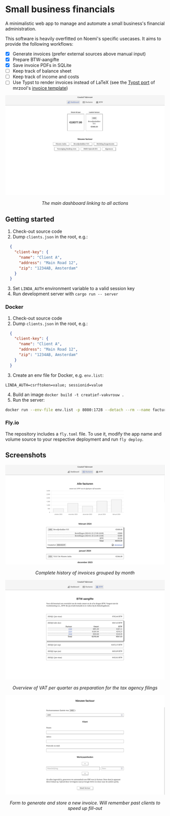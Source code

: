 # Small business financials

A minimalistic web app to manage and automate a small business's financial administration.

This software is heavily overfitted on Noemi's specific usecases.
It aims to provide the following workflows:

- [x] Generate invoices (prefer external sources above manual input)
- [x] Prepare BTW-aangifte
- [x] Save invoice PDFs in SQLite
- [ ] Keep track of balance sheet
- [ ] Keep track of income and costs
- [ ] Use Typst to render invoices instead of LaTeX (see the [Typst port](https://github.com/erictapen/typst-invoice) of mrzool's [invoice template](https://github.com/mrzool/invoice-boilerplate/)) 

![Dashboard](img/dashboard.png)
<center><em>The main dashboard linking to all actions</em></center>

## Getting started

1. Check-out source code
2. Dump `clients.json` in the root, e.g.:
```json
  {
    "client-key": {
      "name": "Client A",
      "address": "Main Road 12",
      "zip": "1234AB, Amsterdam"
    }
  }
```
3. Set `LINDA_AUTH` environment variable to a valid session key
4. Run development server with `cargo run -- server`

### Docker

1. Check-out source code
2. Dump `clients.json` in the root, e.g.:
```json
  {
    "client-key": {
      "name": "Client A",
      "address": "Main Road 12",
      "zip": "1234AB, Amsterdam"
    }
  }
```
3. Create an env file for Docker, e.g. `env.list`:
```
LINDA_AUTH=csrftoken=value; sessionid=value
```
4. Build an image `docker build -t creatief-vakvrouw .`
5. Run the server:
```sh
docker run --env-file env.list -p 8080:1728 --detach --rm --name facturen creatief-vakvrouw:latest
```

### Fly.io

The repository includes a `fly.toml` file.
To use it, modify the app name and volume source to your respective deployment and run `fly deploy`.

## Screenshots

![List of invoices](img/invoices.png)
<center><em>Complete history of invoices grouped by month</em></center>

![VAT overview](img/vat.png)
<center><em>Overview of VAT per quarter as preparation for the tax agency filings</em></center>

![New invoice form](img/new-invoice.png)
<center><em>Form to generate and store a new invoice. Will remember past clients to speed up fill-out</em></center>
